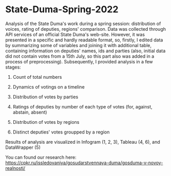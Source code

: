 # State-Duma-Spring-2022
Analysis of the State Duma's work during a spring session: distribution of voices, rating of deputies, regions' comparison. Data was collected through API services of an official State Duma's web-site. However, it was presented in a specific and hardly readable format, so, firstly, I edited data by summarizing some of variables and joining it with additional table, containing information on deputies' names, ids and parties (also, initial data did not contain votes from a 15th July, so this part also was added in a process of preprocessing). Subsequently, I provided analysis in a few stages:

1) Count of total numbers

2) Dynamics of votings on a timeline

3) Distribution of votes by parties

4) Ratings of deputies by number of each type of votes (for, against, abstain, absent)

5) Distribution of votes by regions

6) Distinct deputies' votes groupped by a region

Results of analysis are visualized in Infogram (1, 2, 3), Tableau (4, 6), and DataWrapper (5)

You can found our research here: https://cpkr.ru/issledovaniya/gosudarstvennaya-duma/gosduma-v-novoy-realnosti/
